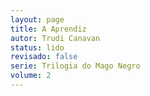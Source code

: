 ```yaml
---
layout: page
title: A Aprendiz
autor: Trudi Canavan
status: lido
revisado: false
serie: Trilogia do Mago Negro
volume: 2
---
```

